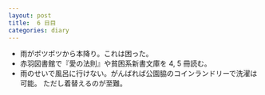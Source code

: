 ```yaml
---
layout: post
title:  6 日目
categories: diary
---
```


* 雨がポツポツから本降り。これは困った。
* 赤羽図書館で『愛の法則』や貧困系新書文庫を 4, 5 冊読む。
* 雨のせいで風呂に行けない。がんばれば公園脇のコインランドリーで洗濯は可能。
  ただし着替えるのが至難。
